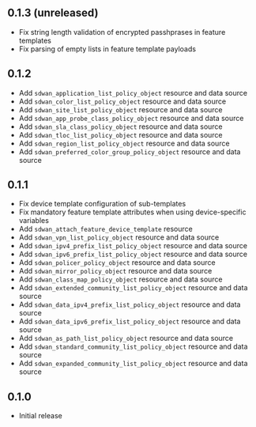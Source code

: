 ## 0.1.3 (unreleased)

- Fix string length validation of encrypted passhprases in feature templates
- Fix parsing of empty lists in feature template payloads

## 0.1.2

- Add `sdwan_application_list_policy_object` resource and data source
- Add `sdwan_color_list_policy_object` resource and data source
- Add `sdwan_site_list_policy_object` resource and data source
- Add `sdwan_app_probe_class_policy_object` resource and data source
- Add `sdwan_sla_class_policy_object` resource and data source
- Add `sdwan_tloc_list_policy_object` resource and data source
- Add `sdwan_region_list_policy_object` resource and data source
- Add `sdwan_preferred_color_group_policy_object` resource and data source

## 0.1.1

- Fix device template configuration of sub-templates
- Fix mandatory feature template attributes when using device-specific variables
- Add `sdwan_attach_feature_device_template` resource
- Add `sdwan_vpn_list_policy_object` resource and data source
- Add `sdwan_ipv4_prefix_list_policy_object` resource and data source
- Add `sdwan_ipv6_prefix_list_policy_object` resource and data source
- Add `sdwan_policer_policy_object` resource and data source
- Add `sdwan_mirror_policy_object` resource and data source
- Add `sdwan_class_map_policy_object` resource and data source
- Add `sdwan_extended_community_list_policy_object` resource and data source
- Add `sdwan_data_ipv4_prefix_list_policy_object` resource and data source
- Add `sdwan_data_ipv6_prefix_list_policy_object` resource and data source
- Add `sdwan_as_path_list_policy_object` resource and data source
- Add `sdwan_standard_community_list_policy_object` resource and data source
- Add `sdwan_expanded_community_list_policy_object` resource and data source

## 0.1.0

- Initial release
